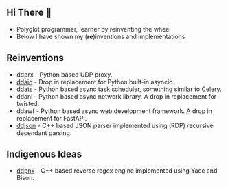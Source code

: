 ## Hi There 👋

- Polyglot programmer, learner by reinventing the wheel
- Below I have shown my (**re**)inventions and implementations

## Reinventions

- ddprx - Python based UDP proxy.
- [ddaio](https://github.com/DineshDevaraj/ddaio) - Drop in replacement for Python built-in asyncio.
- [ddats](https://github.com/DineshDevaraj/ddats) - Python based async task scheduler, something similar to Celery.
- ddanl - Python based async network library. A drop in replacement for twisted.
- ddawf - Python based async web development framework. A drop in replacement for FastAPI.
- [ddjson](https://github.com/DineshDevaraj/ddjson) - C++ based JSON parser implemented using (RDP) recursive decendant parsing.

## Indigenous Ideas

- [ddpnx](https://github.com/DineshDevaraj/pnxengine) - C++ based reverse regex engine implemented using Yacc and Bison.
